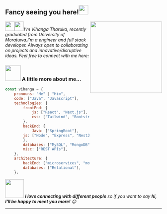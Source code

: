 <h2> Fancy seeing you here!<img src="https://raw.githubusercontent.com/aemmadi/aemmadi/master/wave.gif" width="30"></h2>
<img align='right' src="https://media.giphy.com/media/M9gbBd9nbDrOTu1Mqx/giphy.gif" width="230">

<p><em><img src="https://emojis.slackmojis.com/emojis/images/1531849430/4246/blob-sunglasses.gif?1531849430" width="30"/><img src="https://emojis.slackmojis.com/emojis/images/1531849430/4246/blob-sunglasses.gif?1531849430" width="30"/>I'm Vihanga Tharuka, recently graduated from University of Moratuwa.I'm a engineer and full stack developer. Always open to collaborating on projects and innovative/disruptive ideas. Feel free to connect with me here:</em></p>

### <img src="https://media.giphy.com/media/VgCDAzcKvsR6OM0uWg/giphy.gif" width="50"> A little more about me...  

```javascript
const vihanga = {
    pronouns: "He" | "Him",
    code: ["Java", "Javascript"],
    technologies: {
        frontEnd: {
            js: ["React", "Next.js"],
            css: ["Tailwind", "Bootstrap","Sass"],
        },
        backEnd: {
            Java: ["SpringBoot"],
	    js: ["Node", "Express", "NestJS"],
        },
        databases: ["MySQL", "MongoDB"],
        misc: ["REST APIs"],
    },
    architecture: {
        backEnd: ["microservices", "monolithic"],
        databases: ["Relational"],
    };
```

<img src="https://media.giphy.com/media/LnQjpWaON8nhr21vNW/giphy.gif" width="60"> <em><b>I love connecting with different people</b> so if you want to say <b>hi, I'll be happy to meet you more!</b> 😊</em>

---
